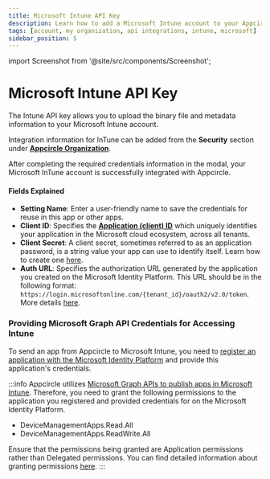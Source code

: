 ```yaml
---
title: Microsoft Intune API Key
description: Learn how to add a Microsoft Intune account to your Appcircle account
tags: [account, my organization, api integrations, intune, microsoft]
sidebar_position: 5
---
```


import Screenshot from '@site/src/components/Screenshot';

# Microsoft Intune API Key

The Intune API key allows you to upload the binary file and metadata information to your Microsoft Intune account.

Integration information for InTune can be added from the **Security** section under [**Appcircle Organization**](/account/my-organization).

<Screenshot url='https://cdn.appcircle.io/docs/assets/BE3954-inTuneIntegration.png' />


After completing the required credentials information in the modal, your Microsoft InTune account is successfully integrated with Appcircle.

<Screenshot url='https://cdn.appcircle.io/docs/assets/BE3954-inTuneIntegrationModal.png' />

#### Fields Explained

- **Setting Name**: Enter a user-friendly name to save the credentials for reuse in this app or other apps.
- **Client ID**: Specifies the [**Application (client) ID**](https://learn.microsoft.com/en-us/entra/identity-platform/howto-call-a-web-api-with-curl?tabs=dotnet6&pivots=no-api#register-the-web-api) which uniquely identifies your application in the Microsoft cloud ecosystem, across all tenants.
- **Client Secret**: A client secret, sometimes referred to as an application password, is a string value your app can use to identify itself. Learn how to create one [here](https://learn.microsoft.com/en-us/graph/auth-register-app-v2#option-2-add-a-client-secret).
- **Auth URL**: Specifies the authorization URL generated by the application you created on the Microsoft Identity Platform. This URL should be in the following format: `https://login.microsoftonline.com/{tenant_id}/oauth2/v2.0/token`. More details [here](https://learn.microsoft.com/en-us/entra/identity-platform/howto-call-a-web-api-with-curl?tabs=dotnet6&pivots=no-api#register-the-web-api).

### Providing Microsoft Graph API Credentials for Accessing Intune

To send an app from Appcircle to Microsoft Intune, you need to [register an application with the Microsoft Identity Platform](https://learn.microsoft.com/en-us/graph/auth-register-app-v2) and provide this application's credentials.

:::info
Appcircle utilizes [Microsoft Graph APIs to publish apps in Microsoft Intune](https://learn.microsoft.com/en-us/graph/api/resources/intune-graph-overview?view=graph-rest-1.0). Therefore, you need to grant the following permissions to the application you registered and provided credentials for on the Microsoft Identity Platform.

- DeviceManagementApps.Read.All
- DeviceManagementApps.ReadWrite.All

Ensure that the permissions being granted are Application permissions rather than Delegated permissions. You can find detailed information about granting permissions [here](https://learn.microsoft.com/en-us/entra/identity-platform/howto-call-a-web-api-with-curl?tabs=dotnet6&pivots=no-api#add-application-permissions-to-allow-access-to-a-web-api).
:::